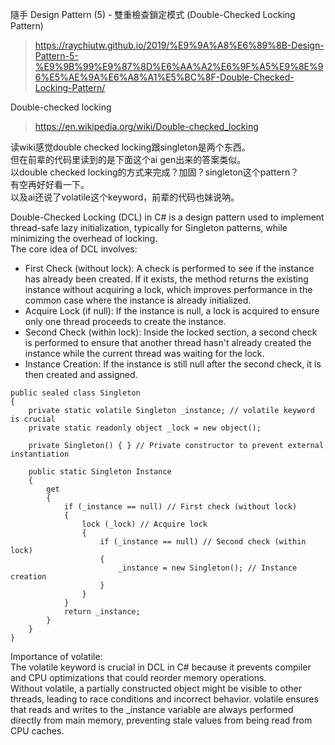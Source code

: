 隨手 Design Pattern (5) - 雙重檢查鎖定模式 (Double-Checked Locking Pattern)
>https://raychiutw.github.io/2019/%E9%9A%A8%E6%89%8B-Design-Pattern-5-%E9%9B%99%E9%87%8D%E6%AA%A2%E6%9F%A5%E9%8E%96%E5%AE%9A%E6%A8%A1%E5%BC%8F-Double-Checked-Locking-Pattern/

Double-checked locking
>https://en.wikipedia.org/wiki/Double-checked_locking

读wiki感觉double checked locking跟singleton是两个东西。\
但在前辈的代码里读到的是下面这个ai gen出来的答案类似。\
以double checked locking的方式来完成？加固？singleton这个pattern？\
有空再好好看一下。\
以及ai还说了volatile这个keyword，前辈的代码也妹说呐。

Double-Checked Locking (DCL) in C# is a design pattern used to implement thread-safe lazy initialization, typically for Singleton patterns, while minimizing the overhead of locking.\
The core idea of DCL involves:

- First Check (without lock):
A check is performed to see if the instance has already been created. If it exists, the method returns the existing instance without acquiring a lock, which improves performance in the common case where the instance is already initialized.
- Acquire Lock (if null):
If the instance is null, a lock is acquired to ensure only one thread proceeds to create the instance.
- Second Check (within lock):
Inside the locked section, a second check is performed to ensure that another thread hasn't already created the instance while the current thread was waiting for the lock.
- Instance Creation:
If the instance is still null after the second check, it is then created and assigned.
```
public sealed class Singleton
{
    private static volatile Singleton _instance; // volatile keyword is crucial
    private static readonly object _lock = new object();

    private Singleton() { } // Private constructor to prevent external instantiation

    public static Singleton Instance
    {
        get
        {
            if (_instance == null) // First check (without lock)
            {
                lock (_lock) // Acquire lock
                {
                    if (_instance == null) // Second check (within lock)
                    {
                        _instance = new Singleton(); // Instance creation
                    }
                }
            }
            return _instance;
        }
    }
}
```

Importance of volatile:\
The volatile keyword is crucial in DCL in C# because it prevents compiler and CPU optimizations that could reorder memory operations. \
Without volatile, a partially constructed object might be visible to other threads, leading to race conditions and incorrect behavior. volatile ensures that reads and writes to the _instance variable are always performed directly from main memory, preventing stale values from being read from CPU caches.
